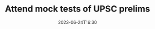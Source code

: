 ---
title: Attend mock tests of UPSC prelims
description: Last minute guide for CSE prelims 2023 Q/A session
venue: Zakir Hussain Seminar room F9
date: 2023-06-24T16:30
speakers:
    - name: Prateek Jain IAS
      imageUrl: /assets/events/speakers/prateek-jain.jpg
    - name: Varun Reddy IAS
      imageUrl: /assets/events/speakers/varun-reddy.jpg
---